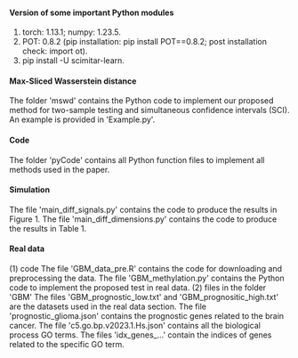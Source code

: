 #### Version of some important Python modules
1. torch: 1.13.1; numpy: 1.23.5.
2. POT: 0.8.2 (pip installation: pip install POT==0.8.2; post installation check: import ot).
3. pip install -U scimitar-learn.

#### Max-Sliced Wasserstein distance
The folder 'mswd' contains the Python code to implement our proposed method for two-sample testing and simultaneous confidence intervals (SCI). An example is provided in 'Example.py'.

#### Code
The folder 'pyCode' contains all Python function files to implement all methods used in the paper.

#### Simulation
The file 'main_diff_signals.py' contains the code to produce the results in Figure 1.
The file 'main_diff_dimensions.py' contains the code to produce the results in Table 1.

#### Real data
(1) code
The file 'GBM_data_pre.R' contains the code for downloading and preprocessing the data.
The file 'GBM_methylation.py' contains the Python code to implement the proposed test in real data.
(2) files in the folder 'GBM'
The files 'GBM_prognostic_low.txt' and 'GBM_prognositic_high.txt' are the datasets used in the real data section.
The file 'prognostic_glioma.json' contains the prognostic genes related to the brain cancer. 
The file 'c5.go.bp.v2023.1.Hs.json' contains all the biological process GO terms. 
The files 'idx_genes_...' contain the indices of genes related to the specific GO term.
